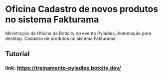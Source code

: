 # Oficina Cadastro de novos produtos no sistema Fakturama
Ministração da Oficina da Boticity no evento Pyladies,.Automação para desktop. Cadastro de produtos no sistema Fakturama

## Tutorial
### link: https://treinamento-pyladies.botcity.dev/
